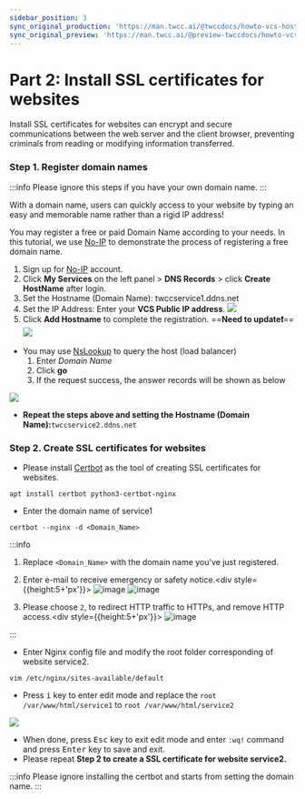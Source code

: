 ```yaml
---
sidebar_position: 3
sync_original_production: 'https://man.twcc.ai/@twccdocs/howto-vcs-host-secure-multi-web-one-instance-2-en' 
sync_original_preview: 'https://man.twcc.ai/@preview-twccdocs/howto-vcs-host-secure-multi-web-one-instance-2-en'
---
```


# Part 2: Install SSL certificates for websites

Install SSL certificates for websites can encrypt and secure communications between the web server and the client browser, preventing criminals from reading or modifying information transferred.

### Step 1. Register domain names

:::info
Please ignore this steps if you have your own domain name.
:::


With a domain name, users can quickly access to your website by typing an easy and memorable name rather than a rigid IP address!

You may register a free or paid Domain Name according to your needs. In this tutorial, we use [No-IP](https://www.noip.com/) to demonstrate the process of registering a free domain name.

1. Sign up for [No-IP](https://www.noip.com/) account.
2. Click **My Services** on the left panel > **DNS Records** > click **Create HostName** after login.
3. Set the Hostname (Domain Name): <span>twccservice1.ddns.net</span>
4. Set the IP Address: Enter your **VCS Public IP address**.
![](https://cos.twcc.ai/SYS-MANUAL/uploads/upload_96ab3d56d9eaf55adcc742eea7b63a3e.png)
5. Click **Add Hostname** to complete the registration.
==**Need to update:exclamation:**==
![](https://cos.twcc.ai/SYS-MANUAL/uploads/upload_26834d5ad31dcb5ced2506d7b26d047b.png)



- You may use [NsLookup](https://centralops.net/co/NsLookup.aspx) to query the host (load balancer)
    1. Enter *Domain Name*
    2. Click **go**
    3. If the request success, the answer records will be shown as below

![](https://cos.twcc.ai/SYS-MANUAL/uploads/upload_41a439753547e7ef14f9eba29c34da65.png)



- **Repeat the steps above and setting the Hostname (Domain Name):**<span>```twccservice2.ddns.net```</span>

### Step 2. Create SSL certificates for websites

- Please install [Certbot](https://certbot.eff.org/) as the tool of creating SSL certificates for websites.

```
apt install certbot python3-certbot-nginx
```

- Enter the domain name of service1

```
certbot --nginx -d <Domain_Name>
```

:::info
1. Replace ```<Domain_Name>``` with the domain name you've just registered.

2. Enter e-mail to receive emergency or safety notice.<div style={{height:5+'px'}}></div>
![image](https://user-images.githubusercontent.com/109254397/184550510-5e320000-861b-47a2-966c-9f3f5a9d95d5.png)
![image](https://user-images.githubusercontent.com/109254397/184550522-4dfcfbd6-9930-4b29-8f00-12578ac5de85.png)


3. Please choose `2`, to redirect HTTP traffic to HTTPs, and remove HTTP access.<div style={{height:5+'px'}}></div>
![image](https://user-images.githubusercontent.com/109254397/184550531-495f390d-17a2-4e6b-92a3-9557a2c47e61.png)



:::

- Enter Nginx config file and modify the root folder corresponding of website service2.

```
vim /etc/nginx/sites-available/default 
```

- Press <kbd>i</kbd> key to enter edit mode and replace the ``` root /var/www/html/service1 ``` to ``` root /var/www/html/service2 ```

![](https://cos.twcc.ai/SYS-MANUAL/uploads/upload_e3675fd327645441a60917d853f6388f.png)


- When done, press <kbd>Esc</kbd> key to exit edit mode and enter `:wq!` command and press  <kbd>Enter</kbd> key to save and exit.
- Please repeat **Step 2 to create a SSL certificate for website service2.**


:::info
Please ignore installing the certbot and starts from setting the domain name.
:::